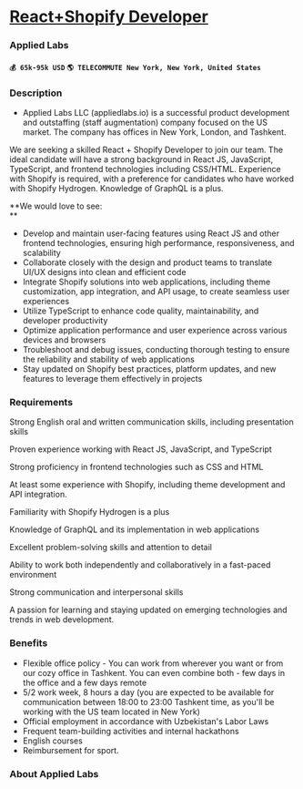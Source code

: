 # [React+Shopify Developer](https://www.remotewlb.com/apply/react-shopify-developer)  
### Applied Labs  
#### `💰 65k-95k USD` `🌎 TELECOMMUTE New York, New York, United States`  

### **Description**

  * Applied Labs LLC (appliedlabs.io) is a successful product development and outstaffing (staff augmentation) company focused on the US market. The company has offices in New York, London, and Tashkent.  
  
We are seeking a skilled React + Shopify Developer to join our team. The ideal candidate will have a strong background in React JS, JavaScript, TypeScript, and frontend technologies including CSS/HTML. Experience with Shopify is required, with a preference for candidates who have worked with Shopify Hydrogen. Knowledge of GraphQL is a plus.  
  
 **We would love to see:  
**

  * Develop and maintain user-facing features using React JS and other frontend technologies, ensuring high performance, responsiveness, and scalability
  * Collaborate closely with the design and product teams to translate UI/UX designs into clean and efficient code
  * Integrate Shopify solutions into web applications, including theme customization, app integration, and API usage, to create seamless user experiences
  * Utilize TypeScript to enhance code quality, maintainability, and developer productivity
  * Optimize application performance and user experience across various devices and browsers
  * Troubleshoot and debug issues, conducting thorough testing to ensure the reliability and stability of web applications
  * Stay updated on Shopify best practices, platform updates, and new features to leverage them effectively in projects

### **Requirements**

Strong English oral and written communication skills, including presentation skills

Proven experience working with React JS, JavaScript, and TypeScript

Strong proficiency in frontend technologies such as CSS and HTML

At least some experience with Shopify, including theme development and API integration.

Familiarity with Shopify Hydrogen is a plus

Knowledge of GraphQL and its implementation in web applications

Excellent problem-solving skills and attention to detail

Ability to work both independently and collaboratively in a fast-paced environment

Strong communication and interpersonal skills

A passion for learning and staying updated on emerging technologies and trends in web development.

###  **Benefits**

  * Flexible office policy - You can work from wherever you want or from our cozy office in Tashkent. You can even combine both - few days in the office and a few days remote
  * 5/2 work week, 8 hours a day (you are expected to be available for communication between 18:00 to 23:00 Tashkent time, as you'll be working with the US team located in New York)
  * Official employment in accordance with Uzbekistan's Labor Laws
  * Frequent team-building activities and internal hackathons
  * English courses
  * Reimbursement for sport.

### **About Applied Labs**

